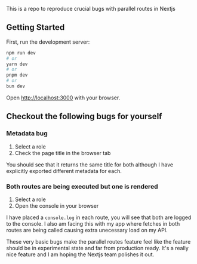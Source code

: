 This is a repo to reproduce crucial bugs with parallel routes in Nextjs

## Getting Started

First, run the development server:

```bash
npm run dev
# or
yarn dev
# or
pnpm dev
# or
bun dev
```

Open [http://localhost:3000](http://localhost:3000) with your browser.

## Checkout the following bugs for yourself

### Metadata bug

1. Select a role
2. Check the page title in the browser tab

You should see that it returns the same title for both although I have explicitly exported different metadata for each.

### Both routes are being executed but one is rendered

1. Select a role
2. Open the console in your browser

I have placed a `console.log` in each route, you will see that both are logged to the console. I also am facing this with my app where fetches in both routes are being called causing extra unecessary load on my API.


These very basic bugs make the parallel routes feature feel like the feature should be in experimental state and far from production ready. It's a really nice feature and I am hoping the Nextjs team polishes it out.


